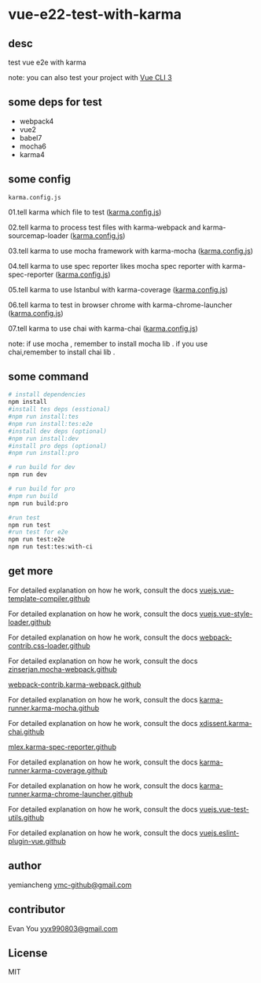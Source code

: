 # vue-e22-test-with-karma

## desc

test vue e2e with karma

note: you can also test your project with [Vue CLI 3](https://cli.vuejs.org/)

## some deps for test

- webpack4
- vue2
- babel7
- mocha6
- karma4


## some config

`karma.config.js`

01.tell karma which file to  test ([karma.config.js](/test.e2e//karma.config.js#L9-#L11))

02.tell karma to process test files with karma-webpack and karma-sourcemap-loader ([karma.config.js](/test.e2e//karma.config.js#L13-#L15))

03.tell karma to use mocha framework with karma-mocha ([karma.config.js](./test/e2e/karma.config.js#L5-#L7))

04.tell karma to use spec reporter likes mocha spec reporter with karma-spec-reporter ([karma.config.js](./test/e2e/karma.config.js#L19))

05.tell karma to use Istanbul  with karma-coverage ([karma.config.js](./test/e2e/karma.config.js#L19-L26))

06.tell karma to test in browser chrome with karma-chrome-launcher ([karma.config.js](./test/e2e/karma.config.js#L31))

07.tell karma to use chai with karma-chai ([karma.config.js](/test.e2e//karma.config.js#L7))

note: if use mocha , remember to install mocha lib . if you use chai,remember to install chai lib .


## some command
```sh
# install dependencies
npm install
#install tes deps (esstional)
#npm run install:tes
#npm run install:tes:e2e
#install dev deps (optional)
#npm run install:dev
#install pro deps (optional)
#npm run install:pro

# run build for dev
npm run dev

# run build for pro
#npm run build
npm run build:pro

#run test
npm run test
#run test for e2e
npm run test:e2e
npm run test:tes:with-ci
```

## get more

For detailed explanation on how he work, consult the docs [vuejs.vue-template-compiler.github](https://github.com/vuejs/vue/tree/dev/packages/vue-template-compiler)

For detailed explanation on how he work, consult the docs  [vuejs.vue-style-loader.github](https://github.com/vuejs/vue-style-loader)

For detailed explanation on how he work, consult the docs  [webpack-contrib.css-loader.github](https://github.com/webpack-contrib/css-loader)

For detailed explanation on how he work, consult the docs [zinserjan.mocha-webpack.github](https://github.com/zinserjan/mocha-webpack)

[webpack-contrib.karma-webpack.github](https://github.com/webpack-contrib/karma-webpack)

For detailed explanation on how he work, consult the docs [karma-runner.karma-mocha.github](https://github.com/karma-runner/karma-mocha)

For detailed explanation on how he work, consult the docs [xdissent.karma-chai.github](https://github.com/xdissent/karma-chai)

[mlex.karma-spec-reporter.github](https://github.com/mlex/karma-spec-reporter)

For detailed explanation on how he work, consult the docs [karma-runner.karma-coverage.github](https://github.com/karma-runner/karma-coverage)

For detailed explanation on how he work, consult the docs [karma-runner.karma-chrome-launcher.github](https://github.com/karma-runner/karma-chrome-launcher)

For detailed explanation on how he work, consult the docs [vuejs.vue-test-utils.github](https://github.com/vuejs/vue-test-utils)

For detailed explanation on how he work, consult the docs [vuejs.eslint-plugin-vue.github](https://github.com/vuejs/eslint-plugin-vue)

## author

yemiancheng <ymc-github@gmail.com>

## contributor

Evan You <yyx990803@gmail.com>

## License

MIT